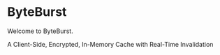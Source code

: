 # ByteBurst
Welcome to ByteBurst.

A Client-Side, Encrypted, In-Memory Cache with Real-Time Invalidation